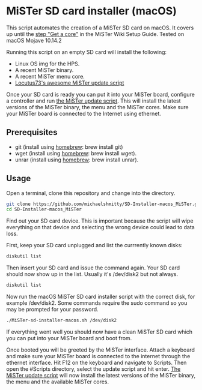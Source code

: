 # MiSTer SD card installer (macOS)

This script automates the creation of a MiSTer SD card on macOS.
It covers up until the [step "Get a core"](https://github.com/MiSTer-devel/Main_MiSTer/wiki/Setup-Guide#get-a-core) in the MiSTer Wiki Setup Guide.
Tested on macOS Mojave 10.14.2

Running this script on an empty SD card will install the following:
* Linux OS img for the HPS.
* A recent MiSTer binary.
* A recent MiSTer menu core.
* [Locutus73's awesome MiSTer update script](https://github.com/MiSTer-devel/Updater_script_MiSTer)

Once your SD card is ready you can put it into your MiSTer board, configure a controller and run
[the MiSTer update script](https://github.com/MiSTer-devel/Updater_script_MiSTer).
This will install the latest versions of the MiSTer binary, the menu and the MiSTer cores.
Make sure your MiSTer board is connected to the Internet using ethernet.

## Prerequisites
* git (install using [homebrew](https://brew.sh/): brew install git)
* wget (install using [homebrew](https://brew.sh/): brew install wget).
* unrar (install using [homebrew](https://brew.sh/): brew install unrar).

## Usage
Open a terminal, clone this repository and change into the directory.

```bash
git clone https://github.com/michaelshmitty/SD-Installer-macos_MiSTer.git
cd SD-Installer-macos_MiSTer
```

Find out your SD card device. This is important because the script will wipe everything
on that device and selecting the wrong device could lead to data loss.

First, keep your SD card unplugged and list the currrently known disks:
```bash
diskutil list
```

Then insert your SD card and issue the command again. Your SD card should now show up in the list.
Usually it's /dev/disk2 but not always.
```bash
diskutil list
```

Now run the macOS MiSTer SD card installer script with the correct disk, for example /dev/disk2.
Some commands require the sudo command so you may be prompted for your password.
```bash
./MiSTer-sd-installer-macos.sh /dev/disk2
```

If everything went well you should now have a clean MiSTer SD card which you can put into your
MiSTer board and boot from.

Once booted you will be greeted by the MiSTer interface. Attach a keyboard and make sure your
MiSTer board is connected to the internet through the ethernet interface.
Hit F12 on the keyboard and navigate to Scripts. Then open the #Scripts directory, select the
update script and hit enter.
[The MiSTer update script](https://github.com/MiSTer-devel/Updater_script_MiSTer) will now install
the latest versions of the MiSTer binary, the menu and the available MiSTer cores.
